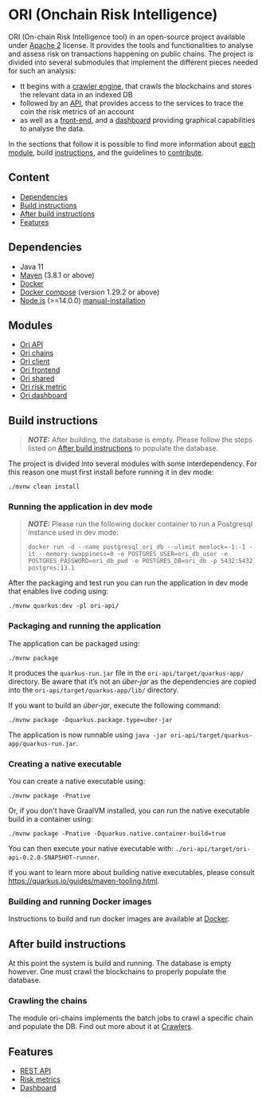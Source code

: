 # ORI (Onchain Risk Intelligence) 

ORI (On-chain Risk Intelligence tool) in an open-source project available under [Apache 2](LICENSE) license. It provides the tools and functionalities to analyse and assess risk on transactions happening on public chains. The project is divided into several submodules that implement the different pieces needed for such an analysis:
  - tt begins with a [crawler engine](ori-chains/README.md), that crawls the blockchains and stores the relevant data in an indexed DB
  - followed by an [API](ori-api/README.md), that provides access to the services to trace the coin the risk metrics of an account
  - as well as a [front-end](ori-frontend/README.md), and a [dashboard](ori-dashboard/README.md) providing graphical capabilities to analyse the data.

In the sections that follow it is possible to find more information about [each module](#modules), build [instructions](#build-instructions), and the guidelines to [contribute](CONTRIBUTING.md).

## Content
- [Dependencies](#dependencies)
- [Build instructions](#build-instructions)
- [After build instructions](#after-build-instructions)
- [Features](#features)

## Dependencies
- Java 11 
- [Maven](https://maven.apache.org/) (3.8.1 or above)
- [Docker](https://www.docker.com/)
- [Docker compose](https://docs.docker.com/compose/) (version 1.29.2 or above)
- [Node.js](https://nodejs.org/) (>=14.0.0) [manual-installation](https://github.com/nodesource/distributions#manual-installation)

## Modules
- [Ori API](ori-api/README.md)
- [Ori chains](ori-chains/README.md)
- [Ori client](ori-client/README.md)
- [Ori frontend](ori-frontend/README.md)
- [Ori shared](ori-shared/README.md)
- [Ori risk metric](ori-risk-metric/README.md)
- [Ori dashboard](ori-dashboard/README.md)

## Build instructions

> **_NOTE:_**  After building, the database is empty. Please follow the steps listed on [After build instructions](#after-build-instructions) to populate the database.

The project is divided into several modules with some interdependency. For this reason one must first install before running it in dev mode:

```shell script
./mvnw clean install 
```

### Running the application in dev mode
> **_NOTE:_** Please run the following docker container to run a Postgresql instance used in dev mode:
> ```shell script
> docker run -d --name postgresql_ori_db --ulimit memlock=-1:-1 -it --memory-swappiness=0 -e POSTGRES_USER=ori_db_user -e POSTGRES_PASSWORD=ori_db_pwd -e POSTGRES_DB=ori_db -p 5432:5432 postgres:13.1
>  ```

After the packaging and test run you can run the application in dev mode that enables live coding using:
```shell script
./mvnw quarkus:dev -pl ori-api/
```

### Packaging and running the application

The application can be packaged using:
```shell script
./mvnw package
```

It produces the `quarkus-run.jar` file in the `ori-api/target/quarkus-app/` directory.
Be aware that it’s not an _über-jar_ as the dependencies are copied into the `ori-api/target/quarkus-app/lib/` directory.

If you want to build an _über-jar_, execute the following command:
```shell script
./mvnw package -Dquarkus.package.type=uber-jar
```

The application is now runnable using `java -jar ori-api/target/quarkus-app/quarkus-run.jar`.

### Creating a native executable

You can create a native executable using: 
```shell script
./mvnw package -Pnative
```

Or, if you don't have GraalVM installed, you can run the native executable build in a container using: 
```shell script
./mvnw package -Pnative -Dquarkus.native.container-build=true
```

You can then execute your native executable with: `./ori-api/target/ori-api-0.2.0-SNAPSHOT-runner`.

If you want to learn more about building native executables, please consult https://quarkus.io/guides/maven-tooling.html.

### Building and running Docker images

Instructions to build and run docker images are available at [Docker](ori-api/src/main/docker/README.md).

## After build instructions
At this point the system is build and running. The database is empty however. One must crawl the blockchains to properly populate the database.

### Crawling the chains

The module ori-chains implements the batch jobs to crawl a specific chain and populate the DB. Find out more about it at [Crawlers](ori-chains/README.md).

## Features

- [REST API](ori-api/README.md)
- [Risk metrics](ori-risk-metric/README.md)
- [Dashboard](ori-dashboard/README.md)

